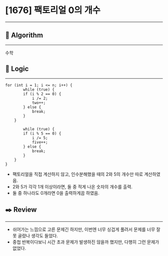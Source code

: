 # [1676] 팩토리얼 0의 개수

---

## 📌 **Algorithm**

---

수학

## 📍 **Logic**

---

```
for (int i = 1; i <= n; i++) {
		while (true) {
        if (i % 2 == 0) {
            i /= 2;
            two++;
        } else {
            break;
        }
    }

		while (true) {
        if (i % 5 == 0) {
            i /= 5;
            five++;
        } else {
            break;
        }
    }
}
```

- 팩토리얼을 직접 계산하지 않고, 인수분해했을 때의 2와 5의 개수만 따로 계산하였음.
- 2와 5가 각각 1개 이상이라면, 둘 중 적게 나온 숫자의 개수를 출력.
- 둘 중 하나라도 0개라면 0을 출력하게끔 하였음.

## ✒️ **Review**

---

- 쉬어가는 느낌으로 고른 문제긴 하지만, 이번엔 너무 싱겁게 풀려서 문제를 너무 잘못 골랐나 생각도 들었다.
- 중첩 반복이다보니 시간 초과 문제가 발생하진 않을까 했지만, 다행히 그런 문제가 없었다.
